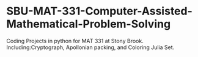 # SBU-MAT-331-Computer-Assisted-Mathematical-Problem-Solving
Coding Projects in python for MAT 331 at Stony Brook. Including:Cryptograph, Apollonian packing, and Coloring Julia Set.